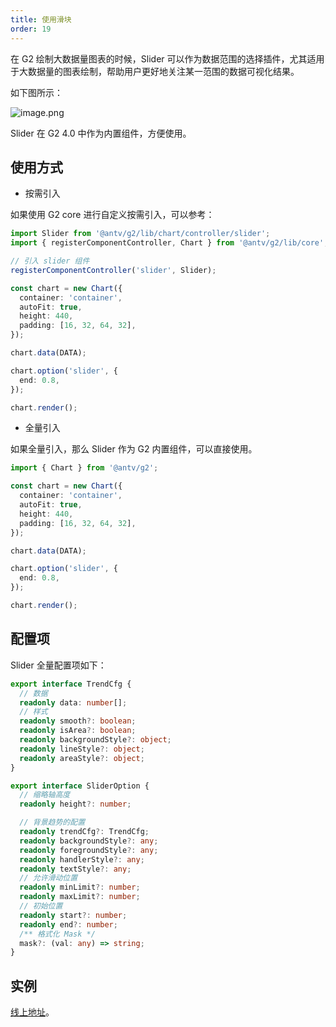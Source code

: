 ```yaml
---
title: 使用滑块
order: 19
---
```


在 G2 绘制大数据量图表的时候，Slider 可以作为数据范围的选择插件，尤其适用于大数据量的图表绘制，帮助用户更好地关注某一范围的数据可视化结果。

如下图所示：

![image.png](https://gw.alipayobjects.com/mdn/rms_f5c722/afts/img/A*dJbXTrNo2qcAAAAAAAAAAABkARQnAQ)

Slider 在 G2 4.0 中作为内置组件，方便使用。

## 使用方式

- 按需引入

如果使用 G2 core 进行自定义按需引入，可以参考：

```typescript
import Slider from '@antv/g2/lib/chart/controller/slider';
import { registerComponentController, Chart } from '@antv/g2/lib/core';

// 引入 slider 组件
registerComponentController('slider', Slider);

const chart = new Chart({
  container: 'container',
  autoFit: true,
  height: 440,
  padding: [16, 32, 64, 32],
});

chart.data(DATA);

chart.option('slider', {
  end: 0.8,
});

chart.render();
```

- 全量引入

如果全量引入，那么 Slider 作为 G2 内置组件，可以直接使用。

```typescript
import { Chart } from '@antv/g2';

const chart = new Chart({
  container: 'container',
  autoFit: true,
  height: 440,
  padding: [16, 32, 64, 32],
});

chart.data(DATA);

chart.option('slider', {
  end: 0.8,
});

chart.render();
```

## 配置项

Slider 全量配置项如下：

```typescript
export interface TrendCfg {
  // 数据
  readonly data: number[];
  // 样式
  readonly smooth?: boolean;
  readonly isArea?: boolean;
  readonly backgroundStyle?: object;
  readonly lineStyle?: object;
  readonly areaStyle?: object;
}

export interface SliderOption {
  // 缩略轴高度
  readonly height?: number;

  // 背景趋势的配置
  readonly trendCfg?: TrendCfg;
  readonly backgroundStyle?: any;
  readonly foregroundStyle?: any;
  readonly handlerStyle?: any;
  readonly textStyle?: any;
  // 允许滑动位置
  readonly minLimit?: number;
  readonly maxLimit?: number;
  // 初始位置
  readonly start?: number;
  readonly end?: number;
  /** 格式化 Mask */
  mask?: (val: any) => string;
}
```

## 实例

[线上地址](../../../examples/area/basic#area-large)。
